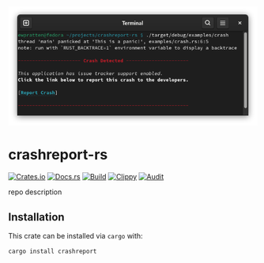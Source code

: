 <img src="./crashreport_screenshot.png" style="margin:auto">

# crashreport-rs
[![Crates.io](https://img.shields.io/crates/v/crashreport)](https://crates.io/crates/crashreport) 
[![Docs.rs](https://docs.rs/crashreport/badge.svg)](https://docs.rs/crashreport) 
[![Build](https://github.com/Ewpratten/crashreport-rs/actions/workflows/build.yml/badge.svg)](https://github.com/Ewpratten/crashreport-rs/actions/workflows/build.yml)
[![Clippy](https://github.com/Ewpratten/crashreport-rs/actions/workflows/clippy.yml/badge.svg)](https://github.com/Ewpratten/crashreport-rs/actions/workflows/clippy.yml)
[![Audit](https://github.com/Ewpratten/crashreport-rs/actions/workflows/audit.yml/badge.svg)](https://github.com/Ewpratten/crashreport-rs/actions/workflows/audit.yml)


repo description

## Installation

This crate can be installed via `cargo` with:

```sh
cargo install crashreport
```
